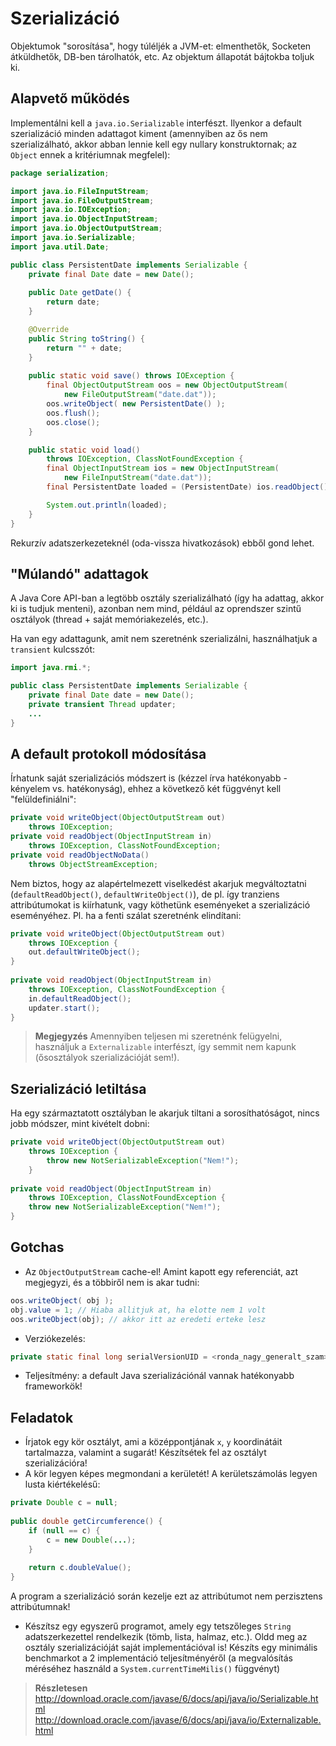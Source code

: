 # Szerializáció #

Objektumok "sorosítása", hogy túléljék a JVM-et: elmenthetők, Socketen
átküldhetők, DB-ben tárolhatók, etc. Az objektum állapotát bájtokba toljuk ki.

## Alapvető működés ##
Implementálni kell a `java.io.Serializable` interfészt. Ilyenkor a default
szerializáció minden adattagot kiment (amennyiben az ős nem szerializálható,
akkor abban lennie kell egy nullary konstruktornak; az `Object` ennek a
kritériumnak megfelel):

``` java
package serialization;

import java.io.FileInputStream;
import java.io.FileOutputStream;
import java.io.IOException;
import java.io.ObjectInputStream;
import java.io.ObjectOutputStream;
import java.io.Serializable;
import java.util.Date;

public class PersistentDate implements Serializable {
	private final Date date = new Date();
	
	public Date getDate() {
		return date;
	}

	@Override
	public String toString() {
		return "" + date;
	}
	
	public static void save() throws IOException {
		final ObjectOutputStream oos = new ObjectOutputStream(
			new FileOutputStream("date.dat"));
		oos.writeObject( new PersistentDate() );
		oos.flush();
		oos.close();
	}

	public static void load()
		throws IOException, ClassNotFoundException {
		final ObjectInputStream ios = new ObjectInputStream(
			new FileInputStream("date.dat"));
		final PersistentDate loaded = (PersistentDate) ios.readObject();

		System.out.println(loaded);
	}
}
```

Rekurzív adatszerkezeteknél (oda-vissza hivatkozások) ebből gond lehet.

## "Múlandó" adattagok ##
A Java Core API-ban a legtöbb osztály szerializálható (így ha adattag, akkor ki
is tudjuk menteni), azonban nem mind,  például az oprendszer szintű osztályok
(thread + saját memóriakezelés, etc.).

Ha van egy adattagunk, amit nem szeretnénk szerializálni, használhatjuk a
`transient` kulcsszót:

``` java
import java.rmi.*;

public class PersistentDate implements Serializable {
	private final Date date = new Date();
	private transient Thread updater;
	...
}
```

## A default protokoll módosítása ##
Írhatunk saját szerializációs módszert is (kézzel írva hatékonyabb - kényelem
vs. hatékonyság), ehhez a következő két függvényt kell "felüldefiniálni":

``` java
private void writeObject(ObjectOutputStream out)
	throws IOException;
private void readObject(ObjectInputStream in)
	throws IOException, ClassNotFoundException;
private void readObjectNoData()
	throws ObjectStreamException;
```

Nem biztos, hogy az alapértelmezett viselkedést akarjuk megváltoztatni
(`defaultReadObject()`, `defaultWriteObject()`), de pl. így tranziens
attribútumokat is kiírhatunk, vagy köthetünk eseményeket a szerializáció
eseményéhez. Pl. ha a fenti szálat szeretnénk elindítani:

``` java
private void writeObject(ObjectOutputStream out)
	throws IOException {
	out.defaultWriteObject();
}
	
private void readObject(ObjectInputStream in)
	throws IOException, ClassNotFoundException {
	in.defaultReadObject();
	updater.start();
}
```

> **Megjegyzés** Amennyiben teljesen mi szeretnénk felügyelni, használjuk a
`Externalizable` interfészt, így semmit nem kapunk (ősosztályok szerializációját
sem!).

## Szerializáció letiltása ##
Ha egy származtatott osztályban le akarjuk tiltani a sorosíthatóságot, nincs
jobb módszer, mint kivételt dobni:

``` java
private void writeObject(ObjectOutputStream out)
	throws IOException {
		throw new NotSerializableException("Nem!");
	}
	
private void readObject(ObjectInputStream in)
	throws IOException, ClassNotFoundException {
	throw new NotSerializableException("Nem!");
}
```

## Gotchas ##
* Az `ObjectOutputStream` cache-el! Amint kapott egy referenciát, azt megjegyzi,
és a többiről nem is akar tudni:

``` java
oos.writeObject( obj );
obj.value = 1; // Hiaba allitjuk at, ha elotte nem 1 volt
oos.writeObject(obj); // akkor itt az eredeti erteke lesz
```

* Verziókezelés:

``` java
private static final long serialVersionUID = <ronda_nagy_generalt_szam>L;
```
	
* Teljesítmény: a default Java szerializációnál vannak hatékonyabb frameworkök!

## Feladatok ##
* Írjatok egy kör osztályt, ami a középpontjának `x`, `y` koordinátáit
  tartalmazza, valamint a sugarát! Készítsétek fel az osztályt szerializációra!
* A kör legyen képes megmondani a kerületét! A kerületszámolás legyen lusta
  kiértékelésű:

``` java
private Double c = null;
		
public double getCircumference() {
	if (null == c) {
		c = new Double(...);
	}
		    
	return c.doubleValue();
}
```

  A program a szerializáció során kezelje ezt az attribútumot nem perzisztens
  attribútumnak!
* Készítsz egy egyszerű programot, amely egy tetszőleges `String`
  adatszerkezettel rendelkezik (tömb, lista, halmaz, etc.). Oldd meg az osztály
  szerializációját saját implementációval is! Készíts egy minimális benchmarkot
  a 2 implementáció teljesítményéről (a megvalósítás méréséhez használd a
  `System.currentTimeMilis()` függvényt)

> **Részletesen**
> <http://download.oracle.com/javase/6/docs/api/java/io/Serializable.html>
> <http://download.oracle.com/javase/6/docs/api/java/io/Externalizable.html>
